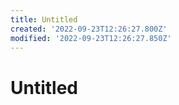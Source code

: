 ```yaml
---
title: Untitled
created: '2022-09-23T12:26:27.800Z'
modified: '2022-09-23T12:26:27.850Z'
---
```


# Untitled
